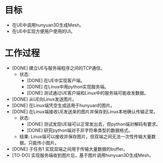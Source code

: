 # 目标
- 在UE中调用hunyuan3D生成Mesh。
- 在UE中实现方便用户使用的UI。

# 工作过程
- [DONE] 建立UE与服务端程序之间的TCP通信。
	- 状态:
		- [DONE] 在UE中实现客户端。
		- [DONE] 在Linux中用python实现服务端。
		- [DONE] 测试通过UE客户端和Linux中的服务端可能收发数据。
- [DONE] 从UE向Linux发送图片。
- [DONE] 在Linux端凭空生成适用于hunyuan的图片。
- [DONE] 在Linux端接收UE发送来的图片并保存到Linux本地确认传输正常。
	- 状态:
		- [DONE] 测试发现UE端可以正常发出去，但python端对解码有要求。
		- [DONE] 研究python端对于非字符串类型的数据格式。
	- 结果: Linux端可以接收并保存图片，但双端之间无法一次性传输大量数据，只能传小图片。
- [DONE] 子任务1 实现双端之间用于传输大量数据的buffer。
- [TO-DO] 实现服务端收到图片后，基于图片调用hunyuan3D生成Mesh。